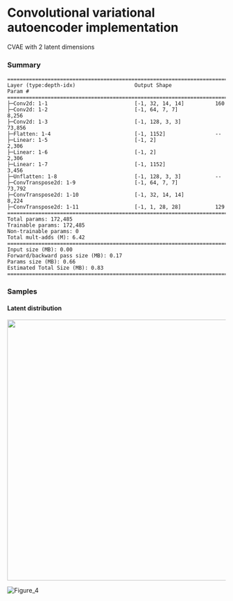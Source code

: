 # Convolutional variational autoencoder implementation

CVAE with 2 latent dimensions

### Summary

```
==========================================================================================
Layer (type:depth-idx)                   Output Shape              Param #
==========================================================================================
├─Conv2d: 1-1                            [-1, 32, 14, 14]          160
├─Conv2d: 1-2                            [-1, 64, 7, 7]            8,256
├─Conv2d: 1-3                            [-1, 128, 3, 3]           73,856
├─Flatten: 1-4                           [-1, 1152]                --
├─Linear: 1-5                            [-1, 2]                   2,306
├─Linear: 1-6                            [-1, 2]                   2,306
├─Linear: 1-7                            [-1, 1152]                3,456
├─Unflatten: 1-8                         [-1, 128, 3, 3]           --
├─ConvTranspose2d: 1-9                   [-1, 64, 7, 7]            73,792
├─ConvTranspose2d: 1-10                  [-1, 32, 14, 14]          8,224
├─ConvTranspose2d: 1-11                  [-1, 1, 28, 28]           129
==========================================================================================
Total params: 172,485
Trainable params: 172,485
Non-trainable params: 0
Total mult-adds (M): 6.42
==========================================================================================
Input size (MB): 0.00
Forward/backward pass size (MB): 0.17
Params size (MB): 0.66
Estimated Total Size (MB): 0.83
==========================================================================================
```

### Samples

#### Latent distribution
<img src="https://user-images.githubusercontent.com/48069158/139599947-39d4e935-ce25-46f8-9e26-5001f2e21f2e.png" width="600" height="600">

![Figure_4](https://user-images.githubusercontent.com/48069158/139599839-b66c3e7a-15af-483f-9eeb-6dc55f23c192.png)
